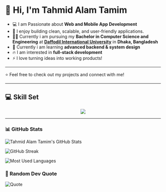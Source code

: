 # 👋 Hi, I'm Tahmid Alam Tamim

- 💻 I am Passionate about **Web and Mobile App Development**  
- 🚀 I enjoy building clean, scalable, and user-friendly applications.
- 🧑‍🎓 Currently i am pursuing my **Bachelor in Computer Science and Engineering** at **<a href="https://daffodilvarsity.edu.bd/">Daffodil International University</a>** in **Dhaka, Bangladesh**
- 🌱 Currently i am learning **advanced backend & system design**
- 🔥 I am interested in **full-stack development**
- ⚡ I love turning ideas into working products!

---

⭐️ Feel free to check out my projects and connect with me!

---

## 💻 Skill Set
<p align="center">
  <img src="https://skillicons.dev/icons?i=html,css,js,bootstrap,tailwind,react,php,laravel,python,django,mysql,postgres,git,github,c,cpp,java" />
</p>

---

### 📊 GitHub Stats

![Tahmid Alam Tamim's GitHub Stats](https://github-readme-stats.vercel.app/api?username=Mr-Explorer142&show_icons=true&theme=radical)

![GitHub Streak](https://github-readme-streak-stats.herokuapp.com/?user=Mr-Explorer142&theme=radical)

![Most Used Languages](https://github-readme-stats.vercel.app/api/top-langs/?username=Mr-Explorer142&layout=compact&theme=radical)

### 🦊 Random Dev Quote
![Quote](https://quotes-github-readme.vercel.app/api?type=horizontal&theme=radical)

